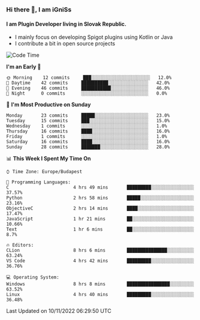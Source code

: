 ### Hi there 👋, I am iGniSs

#### I am Plugin Developer living in Slovak Republic.
- I mainly focus on developing Spigot plugins using Kotlin or Java
- I contribute a bit in open source projects

<!--START_SECTION:waka-->
![Code Time](http://img.shields.io/badge/Code%20Time-958%20hrs%2045%20mins-blue)

**I'm an Early 🐤** 

```text
🌞 Morning    12 commits     ███░░░░░░░░░░░░░░░░░░░░░░   12.0% 
🌆 Daytime    42 commits     ██████████░░░░░░░░░░░░░░░   42.0% 
🌃 Evening    46 commits     ███████████░░░░░░░░░░░░░░   46.0% 
🌙 Night      0 commits      ░░░░░░░░░░░░░░░░░░░░░░░░░   0.0%

```
📅 **I'm Most Productive on Sunday** 

```text
Monday       23 commits     █████░░░░░░░░░░░░░░░░░░░░   23.0% 
Tuesday      15 commits     ███░░░░░░░░░░░░░░░░░░░░░░   15.0% 
Wednesday    1 commits      ░░░░░░░░░░░░░░░░░░░░░░░░░   1.0% 
Thursday     16 commits     ████░░░░░░░░░░░░░░░░░░░░░   16.0% 
Friday       1 commits      ░░░░░░░░░░░░░░░░░░░░░░░░░   1.0% 
Saturday     16 commits     ████░░░░░░░░░░░░░░░░░░░░░   16.0% 
Sunday       28 commits     ███████░░░░░░░░░░░░░░░░░░   28.0%

```


📊 **This Week I Spent My Time On** 

```text
⌚︎ Time Zone: Europe/Budapest

💬 Programming Languages: 
C                        4 hrs 49 mins       █████████░░░░░░░░░░░░░░░░   37.57% 
Python                   2 hrs 58 mins       █████░░░░░░░░░░░░░░░░░░░░   23.16% 
ObjectiveC               2 hrs 14 mins       ████░░░░░░░░░░░░░░░░░░░░░   17.47% 
JavaScript               1 hr 21 mins        ██░░░░░░░░░░░░░░░░░░░░░░░   10.66% 
Text                     1 hr 6 mins         ██░░░░░░░░░░░░░░░░░░░░░░░   8.7%

🔥 Editors: 
CLion                    8 hrs 6 mins        ███████████████░░░░░░░░░░   63.24% 
VS Code                  4 hrs 42 mins       █████████░░░░░░░░░░░░░░░░   36.76%

💻 Operating System: 
Windows                  8 hrs 8 mins        ████████████████░░░░░░░░░   63.52% 
Linux                    4 hrs 40 mins       █████████░░░░░░░░░░░░░░░░   36.48%

```


 Last Updated on 10/11/2022 06:29:50 UTC
<!--END_SECTION:waka-->